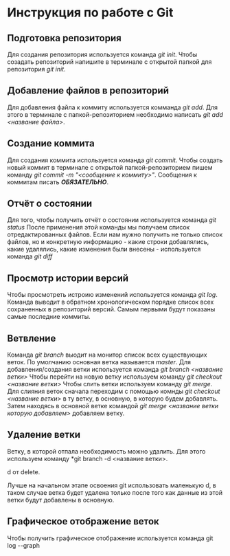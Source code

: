 # Инструкция по работе с Git

## Подготовка репозитория
Для создания репозитория используется команда *git init*. Чтобы созадать репозиторий напишите в терминале с открытой папкой для репозитория *git init*.

## Добавление файлов в репозиторий

Для добавления файла к коммиту используется комманда *git add*. Для этого в терминале с папкой-репозиторием необходимо написать *git add <название файла>*.

## Создание коммита
Для создания коммита используется команда *git commit*. Чтобы создать новый коммит в терминале с открытой папкой-репозиторием пишем команду *git commit -m "<сообщение к коммиту>"*. Сообщения к коммитам писать ***ОБЯЗАТЕЛЬНО***.

## Отчёт о состоянии
Для того, чтобы получить отчёт о состоянии   используется команда *git status*
После применения этой команды мы получаем список отредактированных файлов.
Если нам нужно получить не только список файлов, но и конкретную информацию -  какие строки добавлялись, какие удалялись, какие изменения были внесены - используется команда *git diff*

## Просмотр истории версий
Чтобы просмотреть  истроию изменений  используется команда *git log*.
Команда выводит в обратном хронологическом порядке список всех сохраненных в репозиторий версий. Самым первыми будут показаны самые последние коммиты.

## Ветвление
Команда *git branch* выодит на монитор список всех существующих веток. По умолчанию основная ветка называется *master*. 
Для добавления/создания ветки используется команда *git branch <название ветки>*
Чтобы перейти на новую ветку используем команду *git checkout <название ветки>*
Чтобы слить ветки используем команду *git merge*.
Для слияния веток сначала переходим  с помощью комнды *git checkout <название ветки>* в ту ветку, в основную, в которую будем добавлять.
Затем находясь в основной ветке командой *git merge <название ветки которую добавляем>* добавляем ветку. 

## Удаление ветки
Ветку, в которой отпала необходимость можно удалить. Для этого используем команду *git branch -d <название ветки>.

d от delete.

Лучше на начальном этапе освоения git использовать маленькую d, в таком случае  ветка будет удалена только после того как данные из этой ветки будут добавлены в основную.

## Графическое отображение веток
Чтобы получить графическое отображение используется команда git log --graph
